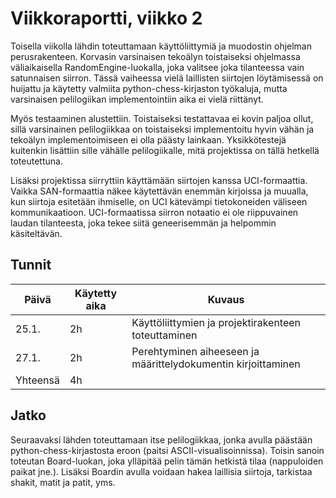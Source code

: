 # Viikkoraportti, viikko 2

Toisella viikolla lähdin toteuttamaan käyttöliittymiä ja muodostin ohjelman perusrakenteen. Korvasin varsinaisen tekoälyn toistaiseksi ohjelmassa väliaikaisella RandomEngine-luokalla, joka valitsee joka tilanteessa vain satunnaisen siirron. Tässä vaiheessa vielä laillisten siirtojen löytämisessä on huijattu ja käytetty valmiita python-chess-kirjaston työkaluja, mutta varsinaisen pelilogiikan implementointiin aika ei vielä riittänyt. 

Myös testaaminen alustettiin. Toistaiseksi testattavaa ei kovin paljoa ollut, sillä varsinainen pelilogiikkaa on toistaiseksi implementoitu hyvin vähän ja tekoälyn implementoimiseen ei olla päästy lainkaan. Yksikkötestejä kuitenkin lisättiin sille vähälle pelilogiikalle, mitä projektissa on tällä hetkellä toteutettuna.

Lisäksi projektissa siirryttiin käyttämään siirtojen kanssa UCI-formaattia. Vaikka SAN-formaattia näkee käytettävän enemmän kirjoissa ja muualla, kun siirtoja esitetään ihmiselle, on UCI kätevämpi tietokoneiden väliseen kommunikaatioon. UCI-formaatissa siirron notaatio ei ole riippuvainen laudan tilanteesta, joka tekee siitä geneerisemmän ja helpommin käsiteltävän.

## Tunnit

| Päivä | Käytetty aika | Kuvaus |
| ----- | ------------- | ------ |
| 25.1.  | 2h            | Käyttöliittymien ja projektirakenteen toteuttaminen |
| 27.1.  | 2h            | Perehtyminen aiheeseen ja määrittelydokumentin kirjoittaminen |
| Yhteensä | 4h         |        |

## Jatko

Seuraavaksi lähden toteuttamaan itse pelilogiikkaa, jonka avulla päästään python-chess-kirjastosta eroon (paitsi ASCII-visualisoinnissa). Toisin sanoin toteutan Board-luokan, joka ylläpitää pelin tämän hetkistä tilaa (nappuloiden paikat jne.). Lisäksi Boardin avulla voidaan hakea laillisia siirtoja, tarkistaa shakit, matit ja patit, yms. 